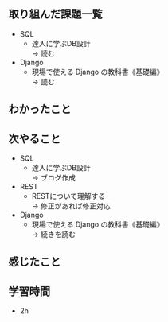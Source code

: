 ## 取り組んだ課題一覧
- SQL
  - 達人に学ぶDB設計<br>
→ 読む
- Django
  - 現場で使える Django の教科書《基礎編》<br>
→ 読む
## わかったこと

## 次やること
- SQL
  - 達人に学ぶDB設計<br>
→ ブログ作成
- REST
  - RESTについて理解する<br>
→ 修正があれば修正対応
- Django
  - 現場で使える Django の教科書《基礎編》<br>
→ 続きを読む
## 感じたこと

## 学習時間
- 2h